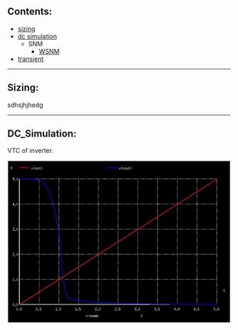 ## Contents:

 - [sizing](Sizing)
 - [dc simulation](DC_Simulation)
   - SNM
	   - [WSNM](WSNM)
- [transient](tran)
 ---
## Sizing:

sdhsjhjhedg

---
## DC_Simulation:
VTC of inverter.

![VTC Inverter](https://github.com/Mk19499/Mk19499/blob/main/VTC_inverter.jpeg)
